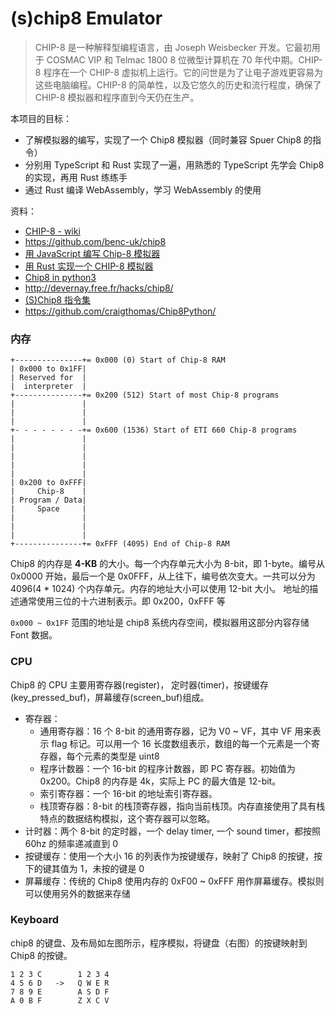 # (s)chip8 Emulator

> CHIP-8 是一种解释型编程语言，由 Joseph Weisbecker 开发。它最初用于 COSMAC VIP 和 Telmac 1800 8 位微型计算机在 70 年代中期。CHIP-8 程序在一个 CHIP-8 虚拟机上运行。它的问世是为了让电子游戏更容易为这些电脑编程。CHIP-8 的简单性，以及它悠久的历史和流行程度，确保了 CHIP-8 模拟器和程序直到今天仍在生产。

本项目的目标：

- 了解模拟器的编写，实现了一个 Chip8 模拟器（同时兼容 Spuer Chip8 的指令）
- 分别用 TypeScript 和 Rust 实现了一遍，用熟悉的 TypeScript 先学会 Chip8 的实现，再用 Rust 练练手
- 通过 Rust 编译 WebAssembly，学习 WebAssembly 的使用

资料：

- [CHIP-8 - wiki](https://en.wikipedia.org/wiki/CHIP-8)
- https://github.com/benc-uk/chip8
- [用 JavaScript 编写 Chip-8 模拟器](https://www.jianshu.com/p/87c7fdf1d0e7)
- [用 Rust 实现一个 CHIP-8 模拟器](http://blog.yanick.site/2020/11/05/rust/impl-CHIP-8-emulator-in-rust/)
- [Chip8 in python3](https://rsj217.github.io/chip8-py/)
- http://devernay.free.fr/hacks/chip8/
- [(S)Chip8 指令集](https://github.com/trapexit/chip-8_documentation)
- https://github.com/craigthomas/Chip8Python/

### 内存

```
+---------------+= 0x000 (0) Start of Chip-8 RAM
| 0x000 to 0x1FF|
| Reserved for  |
|  interpreter  |
+---------------+= 0x200 (512) Start of most Chip-8 programs
|               |
|               |
|               |
+- - - - - - - -+= 0x600 (1536) Start of ETI 660 Chip-8 programs
|               |
|               |
|               |
|               |
|               |
| 0x200 to 0xFFF|
|     Chip-8    |
| Program / Data|
|     Space     |
|               |
|               |
|               |
+---------------+= 0xFFF (4095) End of Chip-8 RAM
```

Chip8 的内存是 **4-KB** 的大小。每一个内存单元大小为 8-bit，即 1-byte。编号从 0x0000 开始，最后一个是 0x0FFF，从上往下，编号依次变大。一共可以分为 4096(4 \* 1024) 个内存单元。内存的地址大小可以使用 12-bit 大小。 地址的描述通常使用三位的十六进制表示。即 0x200，0xFFF 等

`0x000 ~ 0x1FF` 范围的地址是 chip8 系统内存空间，模拟器用这部分内容存储 Font 数据。

### CPU

Chip8 的 CPU 主要用寄存器(register)， 定时器(timer)，按键缓存(key_pressed_buf)，屏幕缓存(screen_buf)组成。

- 寄存器：
  - 通用寄存器：16 个 8-bit 的通用寄存器，记为 V0 ~ VF，其中 VF 用来表示 flag 标记。可以用一个 16 长度数组表示，数组的每一个元素是一个寄存器，每个元素的类型是 uint8
  - 程序计数器：一个 16-bit 的程序计数器，即 PC 寄存器。初始值为 0x200。Chip8 的内存是 4k，实际上 PC 的最大值是 12-bit。
  - 索引寄存器：一个 16-bit 的地址索引寄存器。
  - 栈顶寄存器：8-bit 的栈顶寄存器，指向当前栈顶。内存直接使用了具有栈特点的数据结构模拟，这个寄存器可以忽略。
- 计时器：两个 8-bit 的定时器，一个 delay timer, 一个 sound timer，都按照 60hz 的频率递减直到 0
- 按键缓存：使用一个大小 16 的列表作为按键缓存，映射了 Chip8 的按键，按下的键其值为 1，未按的键是 0
- 屏幕缓存：传统的 Chip8 使用内存的 0xF00 ~ 0xFFF 用作屏幕缓存。模拟则可以使用另外的数据来存储

### Keyboard

chip8 的键盘、及布局如左图所示，程序模拟，将键盘（右图）的按键映射到 Chip8 的按键。

```
1 2 3 C        1 2 3 4
4 5 6 D   ->   Q W E R
7 8 9 E        A S D F
A 0 B F        Z X C V
```

